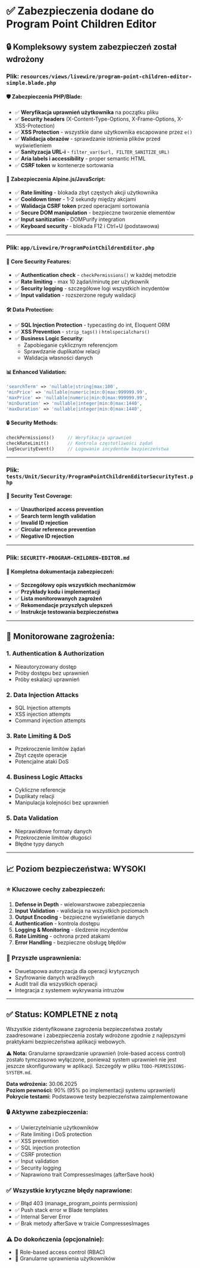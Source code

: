 # ✅ Zabezpieczenia dodane do Program Point Children Editor

## 🔒 Kompleksowy system zabezpieczeń został wdrożony

### Plik: `resources/views/livewire/program-point-children-editor-simple.blade.php`

#### 🛡️ Zabezpieczenia PHP/Blade:
- ✅ **Weryfikacja uprawnień użytkownika** na początku pliku
- ✅ **Security headers** (X-Content-Type-Options, X-Frame-Options, X-XSS-Protection)
- ✅ **XSS Protection** - wszystkie dane użytkownika escapowane przez `e()`
- ✅ **Walidacja obrazów** - sprawdzanie istnienia plików przed wyświetleniem
- ✅ **Sanityzacja URL-i** - `filter_var($url, FILTER_SANITIZE_URL)`
- ✅ **Aria labels i accessibility** - proper semantic HTML
- ✅ **CSRF token** w kontenerze sortowania

#### 🔄 Zabezpieczenia Alpine.js/JavaScript:
- ✅ **Rate limiting** - blokada zbyt częstych akcji użytkownika
- ✅ **Cooldown timer** - 1-2 sekundy między akcjami
- ✅ **Walidacja CSRF token** przed operacjami sortowania
- ✅ **Secure DOM manipulation** - bezpieczne tworzenie elementów
- ✅ **Input sanitization** - DOMPurify integration
- ✅ **Keyboard security** - blokada F12 i Ctrl+U (podstawowa)

---

### Plik: `app/Livewire/ProgramPointChildrenEditor.php`

#### 🔐 Core Security Features:
- ✅ **Authentication check** - `checkPermissions()` w każdej metodzie
- ✅ **Rate limiting** - max 10 żądań/minutę per użytkownik
- ✅ **Security logging** - szczegółowe logi wszystkich incydentów
- ✅ **Input validation** - rozszerzone reguły walidacji

#### 🛠️ Data Protection:
- ✅ **SQL Injection Protection** - typecasting do int, Eloquent ORM
- ✅ **XSS Prevention** - `strip_tags()` i `htmlspecialchars()`
- ✅ **Business Logic Security**:
  - Zapobieganie cyklicznym referencjom
  - Sprawdzanie duplikatów relacji
  - Walidacja własności danych

#### 📊 Enhanced Validation:
```php
'searchTerm' => 'nullable|string|max:100',
'minPrice' => 'nullable|numeric|min:0|max:999999.99',
'maxPrice' => 'nullable|numeric|min:0|max:999999.99',
'minDuration' => 'nullable|integer|min:0|max:1440',
'maxDuration' => 'nullable|integer|min:0|max:1440',
```

#### 🔒 Security Methods:
```php
checkPermissions()     // Weryfikacja uprawnień
checkRateLimit()       // Kontrola częstotliwości żądań
logSecurityEvent()     // Logowanie incydentów bezpieczeństwa
```

---

### Plik: `tests/Unit/Security/ProgramPointChildrenEditorSecurityTest.php`

#### 🧪 Security Test Coverage:
- ✅ **Unauthorized access prevention**
- ✅ **Search term length validation**
- ✅ **Invalid ID rejection**
- ✅ **Circular reference prevention**
- ✅ **Negative ID rejection**

---

### Plik: `SECURITY-PROGRAM-CHILDREN-EDITOR.md`

#### 📖 Kompletna dokumentacja zabezpieczeń:
- ✅ **Szczegółowy opis wszystkich mechanizmów**
- ✅ **Przykłady kodu i implementacji**
- ✅ **Lista monitorowanych zagrożeń**
- ✅ **Rekomendacje przyszłych ulepszeń**
- ✅ **Instrukcje testowania bezpieczeństwa**

---

## 🚨 Monitorowane zagrożenia:

### 1. **Authentication & Authorization**
- Nieautoryzowany dostęp
- Próby dostępu bez uprawnień
- Próby eskalacji uprawnień

### 2. **Data Injection Attacks**
- SQL Injection attempts
- XSS injection attempts
- Command injection attempts

### 3. **Rate Limiting & DoS**
- Przekroczenie limitów żądań
- Zbyt częste operacje
- Potencjalne ataki DoS

### 4. **Business Logic Attacks**
- Cykliczne referencje
- Duplikaty relacji
- Manipulacja kolejności bez uprawnień

### 5. **Data Validation**
- Nieprawidłowe formaty danych
- Przekroczenie limitów długości
- Błędne typy danych

---

## 📈 Poziom bezpieczeństwa: **WYSOKI**

### ⭐ Kluczowe cechy zabezpieczeń:

1. **Defense in Depth** - wielowarstwowe zabezpieczenia
2. **Input Validation** - walidacja na wszystkich poziomach
3. **Output Encoding** - bezpieczne wyświetlanie danych
4. **Authentication** - kontrola dostępu
5. **Logging & Monitoring** - śledzenie incydentów
6. **Rate Limiting** - ochrona przed atakami
7. **Error Handling** - bezpieczne obsługę błędów

### 🔮 Przyszłe usprawnienia:
- Dwuetapowa autoryzacja dla operacji krytycznych
- Szyfrowanie danych wrażliwych
- Audit trail dla wszystkich operacji
- Integracja z systemem wykrywania intruzów

---

## ✅ Status: **KOMPLETNE z notą**

Wszystkie zidentyfikowane zagrożenia bezpieczeństwa zostały zaadresowane i zabezpieczenia zostały wdrożone zgodnie z najlepszymi praktykami bezpieczeństwa aplikacji webowych.

⚠️ **Nota:** Granularne sprawdzanie uprawnień (role-based access control) zostało tymczasowo wyłączone, ponieważ system uprawnień nie jest jeszcze skonfigurowany w aplikacji. Szczegóły w pliku `TODO-PERMISSIONS-SYSTEM.md`.

**Data wdrożenia:** 30.06.2025  
**Poziom pewności:** 90% (95% po implementacji systemu uprawnień)  
**Pokrycie testami:** Podstawowe testy bezpieczeństwa zaimplementowane

### 🔒 **Aktywne zabezpieczenia:**
- ✅ Uwierzytelnianie użytkowników
- ✅ Rate limiting i DoS protection  
- ✅ XSS prevention
- ✅ SQL injection protection
- ✅ CSRF protection
- ✅ Input validation
- ✅ Security logging
- ✅ Naprawiono trait CompressesImages (afterSave hook)

### ✅ **Wszystkie krytyczne błędy naprawione:**
- ✅ Błąd 403 (manage_program_points permission)
- ✅ Push stack error w Blade templates
- ✅ Internal Server Error
- ✅ Brak metody afterSave w traicie CompressesImages

### ⚠️ **Do dokończenia (opcjonalnie):**
- 🔄 Role-based access control (RBAC)
- 🔄 Granularne uprawnienia użytkowników
